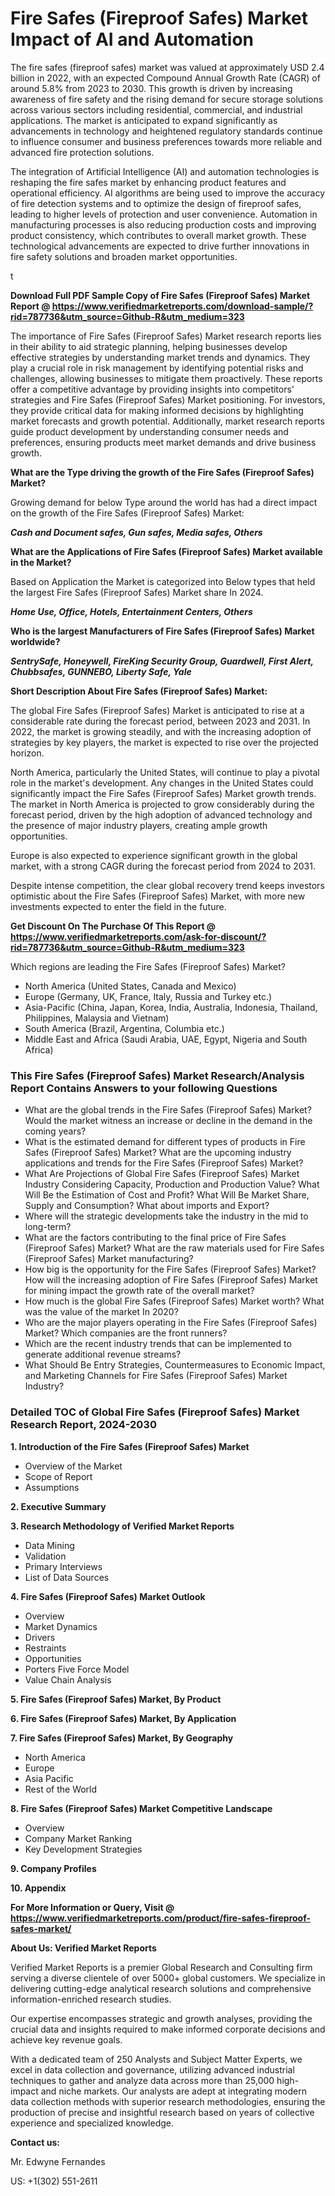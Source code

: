 <meta name="title" content="Global Fire Safes (Fireproof Safes) Market Impact of AI and Automation"><meta name="description" content="The fire safes (fireproof safes) market was valued at approximately USD 2.4 billion in 2022, with an expected Compound Annual Growth Rate (CAGR) of around 5.8% from 20"><meta name="title" content="Fire Safes (Fireproof Safes) Market Size, Share, Scope, Trends, Growth, Opportunities, Analysis, Forecast"><h1>Fire Safes (Fireproof Safes) Market Impact of AI and Automation</h1><p>The fire safes (fireproof safes) market was valued at approximately USD 2.4 billion in 2022, with an expected Compound Annual Growth Rate (CAGR) of around 5.8% from 2023 to 2030. This growth is driven by increasing awareness of fire safety and the rising demand for secure storage solutions across various sectors including residential, commercial, and industrial applications. The market is anticipated to expand significantly as advancements in technology and heightened regulatory standards continue to influence consumer and business preferences towards more reliable and advanced fire protection solutions.</p><p>The integration of Artificial Intelligence (AI) and automation technologies is reshaping the fire safes market by enhancing product features and operational efficiency. AI algorithms are being used to improve the accuracy of fire detection systems and to optimize the design of fireproof safes, leading to higher levels of protection and user convenience. Automation in manufacturing processes is also reducing production costs and improving product consistency, which contributes to overall market growth. These technological advancements are expected to drive further innovations in fire safety solutions and broaden market opportunities.</p>t</p><p id="" class=""><strong>Download Full PDF Sample Copy of Fire Safes (Fireproof Safes) Market Report @ <a href="https://www.verifiedmarketreports.com/download-sample/?rid=787736&utm_source=Github-R&utm_medium=323" target="_blank">https://www.verifiedmarketreports.com/download-sample/?rid=787736&utm_source=Github-R&utm_medium=323</a></strong></p><p>The importance of&nbsp;Fire Safes (Fireproof Safes) Market research reports lies in their ability to aid strategic planning, helping businesses develop effective strategies by understanding market trends and dynamics. They play a crucial role in risk management by identifying potential risks and challenges, allowing businesses to mitigate them proactively. These reports offer a competitive advantage by providing insights into competitors' strategies and Fire Safes (Fireproof Safes) Market positioning. For investors, they provide critical data for making informed decisions by highlighting market forecasts and growth potential. Additionally, market research reports guide product development by understanding consumer needs and preferences, ensuring products meet market demands and drive business growth.</p><p><strong>What are the&nbsp;Type driving the growth of the Fire Safes (Fireproof Safes) Market?</strong></p><p id="" class="">Growing demand for below Type around the world has had a direct impact on the growth of the Fire Safes (Fireproof Safes) Market:</p><em><strong>Cash and Document safes, Gun safes, Media safes, Others</strong></em></p><strong>What are the&nbsp;Applications&nbsp;of Fire Safes (Fireproof Safes) Market available in the Market?</strong></p><p id="" class="">Based on Application the Market is categorized into Below types that held the largest Fire Safes (Fireproof Safes) Market share In 2024.</p><em><strong>Home Use, Office, Hotels, Entertainment Centers, Others</strong></em></p><strong>Who is the largest Manufacturers of Fire Safes (Fireproof Safes) Market worldwide?</strong></p><p><em><strong>SentrySafe, Honeywell, FireKing Security Group, Guardwell, First Alert, Chubbsafes, GUNNEBO, Liberty Safe, Yale</strong></em></p><p id="" class=""><strong>Short Description About Fire Safes (Fireproof Safes) Market:</strong></p><p>The global Fire Safes (Fireproof Safes) Market is anticipated to rise at a considerable rate during the forecast period, between 2023 and 2031. In 2022, the market is growing steadily, and with the increasing adoption of strategies by key players, the market is expected to rise over the projected horizon.</p><p>North America, particularly the United States, will continue to play a pivotal role in the market's development. Any changes in the United States could significantly impact the Fire Safes (Fireproof Safes) Market growth trends. The market in North America is projected to grow considerably during the forecast period, driven by the high adoption of advanced technology and the presence of major industry players, creating ample growth opportunities.</p><p>Europe is also expected to experience significant growth in the global market, with a strong CAGR during the forecast period from 2024 to 2031.</p><p>Despite intense competition, the clear global recovery trend keeps investors optimistic about the Fire Safes (Fireproof Safes) Market, with more new investments expected to enter the field in the future.</p><p id="" class=""><strong>Get Discount On The Purchase Of This Report @ <a href="https://www.verifiedmarketreports.com/ask-for-discount/?rid=787736&utm_source=Github-R&utm_medium=323" target="_blank">https://www.verifiedmarketreports.com/ask-for-discount/?rid=787736&utm_source=Github-R&utm_medium=323</a></strong></p>Which regions are leading the Fire Safes (Fireproof Safes) Market?</p><ul><li>North America (United States, Canada and Mexico)</li><li>Europe (Germany, UK, France, Italy, Russia and Turkey etc.)</li><li>Asia-Pacific (China, Japan, Korea, India, Australia, Indonesia, Thailand, Philippines, Malaysia and Vietnam)</li><li>South America (Brazil, Argentina, Columbia etc.)</li><li>Middle East and Africa (Saudi Arabia, UAE, Egypt, Nigeria and South Africa)</li></ul><h3 id="" class="">This Fire Safes (Fireproof Safes) Market Research/Analysis Report Contains Answers to your following Questions</h3><ul><li>What are the global trends in the Fire Safes (Fireproof Safes) Market? Would the market witness an increase or decline in the demand in the coming years?</li><li>What is the estimated demand for different types of products in Fire Safes (Fireproof Safes) Market? What are the upcoming industry applications and trends for the Fire Safes (Fireproof Safes) Market?</li><li>What Are Projections of Global Fire Safes (Fireproof Safes) Market Industry Considering Capacity, Production and Production Value? What Will Be the Estimation of Cost and Profit? What Will Be Market Share, Supply and Consumption? What about imports and Export?</li><li>Where will the strategic developments take the industry in the mid to long-term?</li><li>What are the factors contributing to the final price of Fire Safes (Fireproof Safes) Market? What are the raw materials used for Fire Safes (Fireproof Safes) Market manufacturing?</li><li>How big is the opportunity for the Fire Safes (Fireproof Safes) Market? How will the increasing adoption of Fire Safes (Fireproof Safes) Market for mining impact the growth rate of the overall market?</li><li>How much is the global Fire Safes (Fireproof Safes) Market worth? What was the value of the market In 2020?</li><li>Who are the major players operating in the Fire Safes (Fireproof Safes) Market? Which companies are the front runners?</li><li>Which are the recent industry trends that can be implemented to generate additional revenue streams?</li><li>What Should Be Entry Strategies, Countermeasures to Economic Impact, and Marketing Channels for Fire Safes (Fireproof Safes) Market Industry?</li></ul><h3 id="" class="">Detailed TOC of Global Fire Safes (Fireproof Safes) Market Research Report, 2024-2030</h3><p id="" class=""><strong>1. Introduction of the Fire Safes (Fireproof Safes) Market</strong></p><ul><li>Overview of the Market</li><li>Scope of Report</li><li>Assumptions</li></ul><p id="" class=""><strong>2. Executive Summary</strong></p><p id="" class=""><strong>3. Research Methodology of Verified Market Reports</strong></p><ul><li>Data Mining</li><li>Validation</li><li>Primary Interviews</li><li>List of Data Sources</li></ul><p id="" class=""><strong>4. Fire Safes (Fireproof Safes) Market Outlook</strong></p><ul><li>Overview</li><li>Market Dynamics</li><li>Drivers</li><li>Restraints</li><li>Opportunities</li><li>Porters Five Force Model</li><li>Value Chain Analysis</li></ul><p id="" class=""><strong>5. Fire Safes (Fireproof Safes) Market, By Product</strong></p><p id="" class=""><strong>6. Fire Safes (Fireproof Safes) Market, By Application</strong></p><p id="" class=""><strong>7. Fire Safes (Fireproof Safes) Market, By Geography</strong></p><ul><li>North America</li><li>Europe</li><li>Asia Pacific</li><li>Rest of the World</li></ul><p id="" class=""><strong>8. Fire Safes (Fireproof Safes) Market Competitive Landscape</strong></p><ul><li>Overview</li><li>Company Market Ranking</li><li>Key Development Strategies</li></ul><p id="" class=""><strong>9. Company Profiles</strong></p><p id="" class=""><strong>10. Appendix</strong></p><p id="" class=""><strong>For More Information or Query, Visit @ <a href="https://www.verifiedmarketreports.com/product/fire-safes-fireproof-safes-market/" target="_blank">https://www.verifiedmarketreports.com/product/fire-safes-fireproof-safes-market/</a></strong></p><p id="" class=""><strong>About Us: Verified Market Reports</strong></p><p id="" class="">Verified Market Reports is a premier Global Research and Consulting firm serving a diverse clientele of over 5000+ global customers. We specialize in delivering cutting-edge analytical research solutions and comprehensive information-enriched research studies.</p><p id="" class="">Our expertise encompasses strategic and growth analyses, providing the crucial data and insights required to make informed corporate decisions and achieve key revenue goals.</p><p id="" class="">With a dedicated team of 250 Analysts and Subject Matter Experts, we excel in data collection and governance, utilizing advanced industrial techniques to gather and analyze data across more than 25,000 high-impact and niche markets. Our analysts are adept at integrating modern data collection methods with superior research methodologies, ensuring the production of precise and insightful research based on years of collective experience and specialized knowledge.</p><p id="" class=""><strong>Contact us:</strong></p><p id="" class="">Mr. Edwyne Fernandes</p><p id="" class="">US: +1(302) 551-2611</p>
